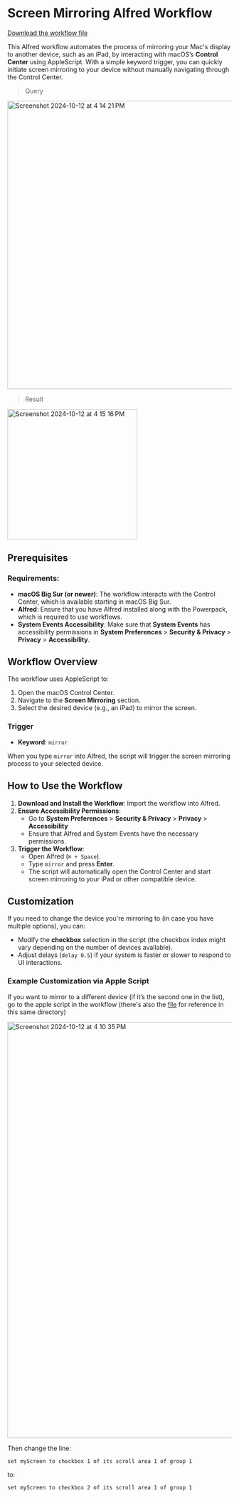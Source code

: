 # Screen Mirroring Alfred Workflow

[Download the workflow file](https://github.com/jjdiazo1/AlfredWorkflows/blob/d0ba3b2c0d0d36a485e371ef5e61e2f68376c154/Mirror/Mirror.alfredworkflow)

This Alfred workflow automates the process of mirroring your Mac's display to another device, such as an iPad, by interacting with macOS’s **Control Center** using AppleScript. With a simple keyword trigger, you can quickly initiate screen mirroring to your device without manually navigating through the Control Center.

> Query

<img width="646" alt="Screenshot 2024-10-12 at 4 14 21 PM" src="https://github.com/user-attachments/assets/aa7bb975-2f3f-4832-943b-a7c2f65c6198">

> Result

<img width="292" alt="Screenshot 2024-10-12 at 4 15 16 PM" src="https://github.com/user-attachments/assets/e31b1231-d7b3-461c-a3b1-f0f644f27a08">

## Prerequisites

### Requirements:
- **macOS Big Sur (or newer)**: The workflow interacts with the Control Center, which is available starting in macOS Big Sur.
- **Alfred**: Ensure that you have Alfred installed along with the Powerpack, which is required to use workflows.
- **System Events Accessibility**: Make sure that **System Events** has accessibility permissions in **System Preferences** > **Security & Privacy** > **Privacy** > **Accessibility**.

## Workflow Overview

The workflow uses AppleScript to:
1. Open the macOS Control Center.
2. Navigate to the **Screen Mirroring** section.
3. Select the desired device (e.g., an iPad) to mirror the screen.

### Trigger

- **Keyword**: `mirror`

When you type `mirror` into Alfred, the script will trigger the screen mirroring process to your selected device.

## How to Use the Workflow

1. **Download and Install the Workflow**: Import the workflow into Alfred.
2. **Ensure Accessibility Permissions**: 
   - Go to **System Preferences** > **Security & Privacy** > **Privacy** > **Accessibility** 
   - Ensure that Alfred and System Events have the necessary permissions.
3. **Trigger the Workflow**: 
   - Open Alfred (`⌘ + Space`).
   - Type `mirror` and press **Enter**.
   - The script will automatically open the Control Center and start screen mirroring to your iPad or other compatible device.

## Customization

If you need to change the device you're mirroring to (in case you have multiple options), you can:

- Modify the **checkbox** selection in the script (the checkbox index might vary depending on the number of devices available).
- Adjust delays (`delay 0.5`) if your system is faster or slower to respond to UI interactions.

### Example Customization via Apple Script

If you want to mirror to a different device (if it’s the second one in the list), go to the apple script in the workflow (there's also the [file](https://github.com/jjdiazo1/AlfredWorkflows/blob/ee61a673f25f70158f6589f8301476097fe1fa93/Mirror/Apple%20Script.scpt) for reference in this same directory) 

<img width="933" alt="Screenshot 2024-10-12 at 4 10 35 PM" src="https://github.com/user-attachments/assets/c2b20653-23e1-4186-8597-a2b5e4c1f657">

Then change the line:

```applescript
set myScreen to checkbox 1 of its scroll area 1 of group 1
```

to:

``` applescript
set myScreen to checkbox 2 of its scroll area 1 of group 1
```


